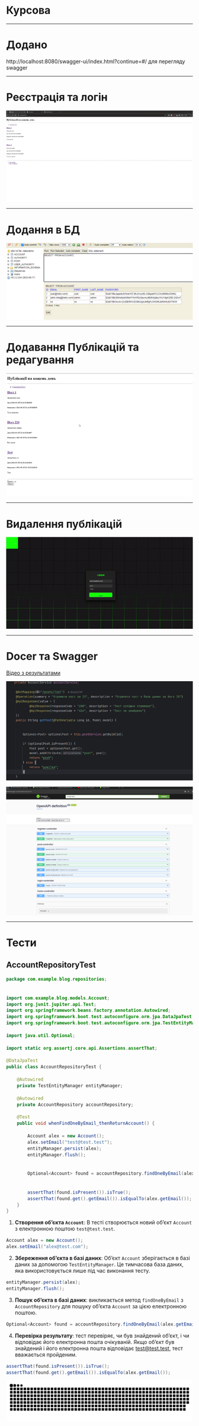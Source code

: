 # Курсова


-------
# Додано
http://localhost:8080/swagger-ui/index.html?continue=#/  для перегляду swagger



-------
# Реєстрація та логін

![](photo/Reg_Log.gif)

-------
# Додання в БД
![](photo/DB.png)

----------
# Додавання Публікацій та редагування

![](photo/Post_Edit.gif)

---------
# Видалення публікацій

![](photo/Del.gif)


------
# Docer та  Swagger


[Відео з результатами](https://drive.google.com/drive/folders/1IO6kybpU9vI3b_LYfPyijotD9fLwEYGg?usp=sharing)

![](photo/swagger_desc.png)

![](photo/swagger.png)




------
# Тести

## AccountRepositoryTest

```Java
package com.example.blog.repositories;


import com.example.blog.models.Account;
import org.junit.jupiter.api.Test;
import org.springframework.beans.factory.annotation.Autowired;
import org.springframework.boot.test.autoconfigure.orm.jpa.DataJpaTest;
import org.springframework.boot.test.autoconfigure.orm.jpa.TestEntityManager;

import java.util.Optional;

import static org.assertj.core.api.Assertions.assertThat;

@DataJpaTest
public class AccountRepositoryTest {

    @Autowired
    private TestEntityManager entityManager;

    @Autowired
    private AccountRepository accountRepository;

    @Test
    public void whenFindOneByEmail_thenReturnAccount() {

        Account alex = new Account();
        alex.setEmail("test@test.test");
        entityManager.persist(alex);
        entityManager.flush();


        Optional<Account> found = accountRepository.findOneByEmail(alex.getEmail());


        assertThat(found.isPresent()).isTrue();
        assertThat(found.get().getEmail()).isEqualTo(alex.getEmail());
    }
}


```
1. **Створення об’єкта `Account`**: В тесті створюється новий об’єкт `Account` з електронною поштою `test@test.test`.
```java
Account alex = new Account();
alex.setEmail("alex@test.com");
```
2. **Збереження об’єкта в базі даних**: Об’єкт `Account` зберігається в базі даних за допомогою `TestEntityManager`. 
Це тимчасова база даних, яка використовується лише під час виконання тесту.
```java
entityManager.persist(alex);
entityManager.flush();
```
3. **Пошук об’єкта в базі даних**: викликається метод `findOneByEmail` з `AccountRepository` для пошуку
об’єкта `Account` за  цією електронною поштою.
```Java
Optional<Account> found = accountRepository.findOneByEmail(alex.getEmail());
```
4. **Перевірка результату**:  тест перевіряє, чи був знайдений об’єкт, і чи відповідає його електронна 
пошта очікуваній. Якщо об’єкт був знайдений і його електронна пошта відповідає test@test.test, тест вважається пройденим.
```java
assertThat(found.isPresent()).isTrue();
assertThat(found.get().getEmail()).isEqualTo(alex.getEmail());

```




























<picture>
  <source media="(prefers-color-scheme: dark)" srcset="https://raw.githubusercontent.com/platane/platane/output/github-contribution-grid-snake-dark.svg">
  <source media="(prefers-color-scheme: light)" srcset="https://raw.githubusercontent.com/platane/platane/output/github-contribution-grid-snake.svg">
  <img alt="github contribution grid snake animation" src="https://raw.githubusercontent.com/platane/platane/output/github-contribution-grid-snake.svg">

</picture>
